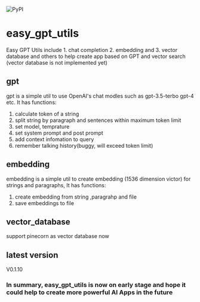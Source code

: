 ![PyPI](https://img.shields.io/pypi/v/easy_gpt_utils?color=g)

# easy_gpt_utils
Easy GPT Utils include 1. chat completion 2. embedding and 3. vector database and others to help create app based on GPT and vector search
(vector database is not implemented yet)

## gpt
gpt is a simple util to use OpenAI's chat modles such as gpt-3.5-terbo gpt-4 etc. It has functions:
1. calculate token of a string
2. split string by paragraph and sentences within maximum token limit
3. set model, temprature
4. set system prompt and post prompt
5. add context infomation to query
6. remember talking history(buggy, will exceed token limit)

## embedding
embedding is a simple util to create embedding (1536 dimension victor) for strings and paragraphs, It has functions:
1. create embedding from string ,paragrahp and file
2. save embeddings to file

## vector_database
support pinecorn as vector database now


## latest version
V0.1.10


### In summary, easy_gpt_utils is now on early stage and hope it could help to create more powerful AI Apps in the future
